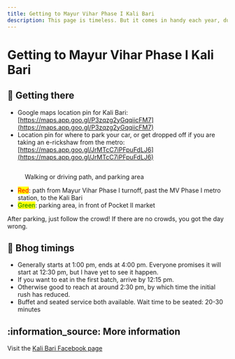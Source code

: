 ```yaml
---
title: Getting to Mayur Vihar Phase I Kali Bari
description: This page is timeless. But it comes in handy each year, during Durga Puja.
---
```


# Getting to Mayur Vihar Phase I Kali Bari

## 📌 Getting there

* Google maps location pin for Kali Bari: [https://maps.app.goo.gl/P3zqzg2yGqqiicFM7](https://maps.app.goo.gl/P3zqzg2yGqqiicFM7)
* Location pin for where to park your car, or get dropped off if you are taking an e-rickshaw from the metro: [https://maps.app.goo.gl/JrMTcC7iPFpuFdLJ6](https://maps.app.goo.gl/JrMTcC7iPFpuFdLJ6)

<figure><img src="https://github.com/soura-b/soura-b.github.io/assets/20471068/909de156-8b8a-4c48-9d63-c5b27f5e86d7" alt=""><figcaption><p>Walking or driving path, and parking area</p></figcaption></figure>

* <mark style="color:red;">Red</mark>: path from Mayur Vihar Phase I turnoff, past the MV Phase I metro station, to the Kali Bari
* <mark style="color:green;">Green</mark>: parking area, in front of Pocket II market

After parking, just follow the crowd! If there are no crowds, you got the day wrong.

## 🍛 Bhog timings

* Generally starts at 1:00 pm, ends at 4:00 pm. Everyone promises it will start at 12:30 pm, but I have yet to see it happen.
* If you want to eat in the first batch, arrive by 12:15 pm.
* Otherwise good to reach at around 2:30 pm, by which time the initial rush has reduced.
* Buffet and seated service both available. Wait time to be seated: 20-30 minutes

## :information\_source: More information

Visit the [Kali Bari Facebook page](https://www.facebook.com/groups/299513623410080)
